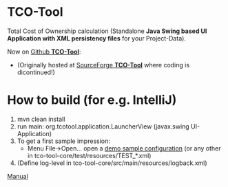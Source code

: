 # TCO-Tool

Total Cost of Ownership calculation (Standalone **Java Swing based UI Application with XML persistency files** for your
Project-Data).

Now on [Github **TCO-Tool**](https://github.com/phirzel/TCO-Tool):

* (Originally hosted at [SourceForge **TCO-Tool**](https://sourceforge.net/projects/tcotool/) where coding is
  dicontinued!)

# How to build (for e.g. IntelliJ)

1. mvn clean install
2. run main: org.tcotool.application.LauncherView (javax.swing UI-Application)
3. To get a first sample impression:
    * Menu File->Open... open a [demo sample configuration](./TCO-Client_Sample_en.xml) (or any other in
      tco-tool-core/test/resources/TEST_*.xml)
4. (Define log-level in tco-tool-core/src/main/resources/logback.xml)

[Manual](./tco-tool-core/src/main/resources/manual/UserManual.md)
